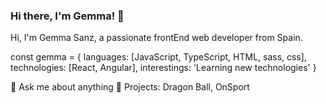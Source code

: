 ### Hi there, I'm Gemma! 👋

Hi, I'm Gemma Sanz, a passionate frontEnd web developer from Spain.

const gemma = {
  languages: [JavaScript, TypeScript, HTML, sass, css],
  technologies: [React, Angular],
  interestings: 'Learning new technologies'
}

💬 Ask me about anything
🔭 Projects: Dragon Ball, OnSport


<!--
**gemmas95/gemmas95** is a ✨ _special_ ✨ repository because its `README.md` (this file) appears on your GitHub profile.

Here are some ideas to get you started:

- 🔭 I’m currently working on ...
- 🌱 I’m currently learning ...
- 👯 I’m looking to collaborate on ...
- 🤔 I’m looking for help with ...
- 💬 Ask me about ...
- 📫 How to reach me: ...
- 😄 Pronouns: ...
- ⚡ Fun fact: ...
-->

